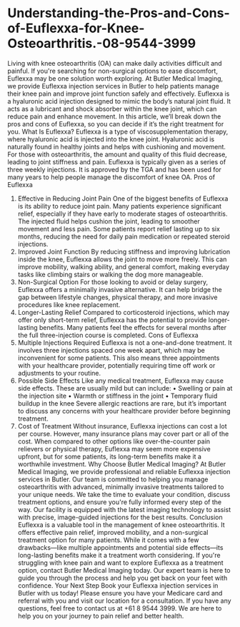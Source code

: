 # Understanding-the-Pros-and-Cons-of-Euflexxa-for-Knee-Osteoarthritis.-08-9544-3999
Living with knee osteoarthritis (OA) can make daily activities difficult and painful. If you're searching for non-surgical options to ease discomfort, Euflexxa may be one solution worth exploring. At Butler Medical Imaging, we provide Euflexxa injection services in Butler to help patients manage their knee pain and improve joint function safely and effectively.
Euflexxa is a hyaluronic acid injection designed to mimic the body’s natural joint fluid. It acts as a lubricant and shock absorber within the knee joint, which can reduce pain and enhance movement. In this article, we’ll break down the pros and cons of Euflexxa, so you can decide if it’s the right treatment for you.
What Is Euflexxa?
Euflexxa is a type of viscosupplementation therapy, where hyaluronic acid is injected into the knee joint. Hyaluronic acid is naturally found in healthy joints and helps with cushioning and movement. For those with osteoarthritis, the amount and quality of this fluid decrease, leading to joint stiffness and pain.
Euflexxa is typically given as a series of three weekly injections. It is approved by the TGA and has been used for many years to help people manage the discomfort of knee OA.
Pros of Euflexxa
1. Effective in Reducing Joint Pain
One of the biggest benefits of Euflexxa is its ability to reduce joint pain. Many patients experience significant relief, especially if they have early to moderate stages of osteoarthritis. The injected fluid helps cushion the joint, leading to smoother movement and less pain.
Some patients report relief lasting up to six months, reducing the need for daily pain medication or repeated steroid injections.
2. Improved Joint Function
By reducing stiffness and improving lubrication inside the knee, Euflexxa allows the joint to move more freely. This can improve mobility, walking ability, and general comfort, making everyday tasks like climbing stairs or walking the dog more manageable.
3. Non-Surgical Option
For those looking to avoid or delay surgery, Euflexxa offers a minimally invasive alternative. It can help bridge the gap between lifestyle changes, physical therapy, and more invasive procedures like knee replacement.
4. Longer-Lasting Relief
Compared to corticosteroid injections, which may offer only short-term relief, Euflexxa has the potential to provide longer-lasting benefits. Many patients feel the effects for several months after the full three-injection course is completed.
Cons of Euflexxa
1. Multiple Injections Required
Euflexxa is not a one-and-done treatment. It involves three injections spaced one week apart, which may be inconvenient for some patients. This also means three appointments with your healthcare provider, potentially requiring time off work or adjustments to your routine.
2. Possible Side Effects
Like any medical treatment, Euflexxa may cause side effects. These are usually mild but can include:
•	Swelling or pain at the injection site
•	Warmth or stiffness in the joint
•	Temporary fluid buildup in the knee
Severe allergic reactions are rare, but it’s important to discuss any concerns with your healthcare provider before beginning treatment.
3. Cost of Treatment
Without insurance, Euflexxa injections can cost a lot per course. However, many insurance plans may cover part or all of the cost. When compared to other options like over-the-counter pain relievers or physical therapy, Euflexxa may seem more expensive upfront, but for some patients, its long-term benefits make it a worthwhile investment.
Why Choose Butler Medical Imaging?
At Butler Medical Imaging, we provide professional and reliable Euflexxa injection services in Butler. Our team is committed to helping you manage osteoarthritis with advanced, minimally invasive treatments tailored to your unique needs.
We take the time to evaluate your condition, discuss treatment options, and ensure you're fully informed every step of the way. Our facility is equipped with the latest imaging technology to assist with precise, image-guided injections for the best results.
Conclusion
Euflexxa is a valuable tool in the management of knee osteoarthritis. It offers effective pain relief, improved mobility, and a non-surgical treatment option for many patients. While it comes with a few drawbacks—like multiple appointments and potential side effects—its long-lasting benefits make it a treatment worth considering.
If you're struggling with knee pain and want to explore Euflexxa as a treatment option, contact Butler Medical Imaging today. Our expert team is here to guide you through the process and help you get back on your feet with confidence.
Your Next Step
Book your Euflexxa injection services in Butler with us today! Please ensure you have your Medicare card and referral with you and visit our location for a consultation. If you have any questions, feel free to contact us at +61 8 9544 3999. We are here to help you on your journey to pain relief and better health.

